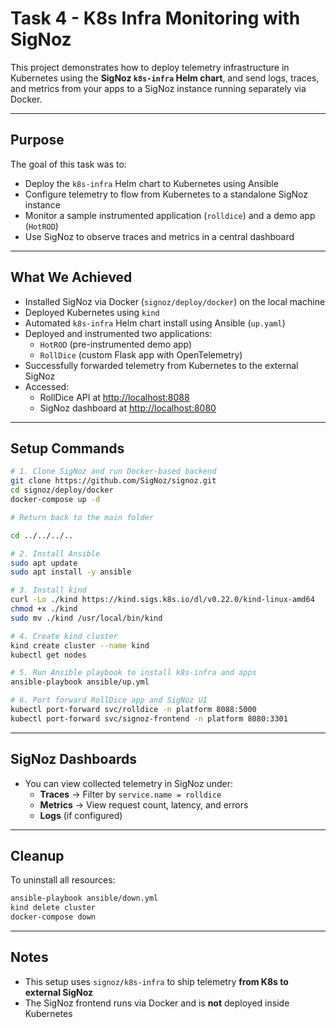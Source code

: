 # Task 4 - K8s Infra Monitoring with SigNoz

This project demonstrates how to deploy telemetry infrastructure in Kubernetes using the **SigNoz `k8s-infra` Helm chart**, and send logs, traces, and metrics from your apps to a SigNoz instance running separately via Docker.

---

## Purpose

The goal of this task was to:
- Deploy the `k8s-infra` Helm chart to Kubernetes using Ansible
- Configure telemetry to flow from Kubernetes to a standalone SigNoz instance
- Monitor a sample instrumented application (`rolldice`) and a demo app (`HotROD`)
- Use SigNoz to observe traces and metrics in a central dashboard

---

## What We Achieved

- Installed SigNoz via Docker (`signoz/deploy/docker`) on the local machine
- Deployed Kubernetes using `kind`
- Automated `k8s-infra` Helm chart install using Ansible (`up.yaml`)
- Deployed and instrumented two applications:
  - `HotROD` (pre-instrumented demo app)
  - `RollDice` (custom Flask app with OpenTelemetry)
- Successfully forwarded telemetry from Kubernetes to the external SigNoz
- Accessed:
  - RollDice API at [http://localhost:8088](http://localhost:8088)
  - SigNoz dashboard at [http://localhost:8080](http://localhost:8080)

---

## Setup Commands

```bash
# 1. Clone SigNoz and run Docker-based backend
git clone https://github.com/SigNoz/signoz.git
cd signoz/deploy/docker
docker-compose up -d

# Return back to the main folder

cd ../../../..

# 2. Install Ansible
sudo apt update
sudo apt install -y ansible

# 3. Install kind
curl -Lo ./kind https://kind.sigs.k8s.io/dl/v0.22.0/kind-linux-amd64
chmod +x ./kind
sudo mv ./kind /usr/local/bin/kind

# 4. Create kind cluster
kind create cluster --name kind
kubectl get nodes

# 5. Run Ansible playbook to install k8s-infra and apps
ansible-playbook ansible/up.yml

# 6. Port forward RollDice app and SigNoz UI
kubectl port-forward svc/rolldice -n platform 8088:5000
kubectl port-forward svc/signoz-frontend -n platform 8080:3301
```

---

## SigNoz Dashboards

- You can view collected telemetry in SigNoz under:
  - **Traces** → Filter by `service.name = rolldice`
  - **Metrics** → View request count, latency, and errors
  - **Logs** (if configured)

---

## Cleanup

To uninstall all resources:

```bash
ansible-playbook ansible/down.yml
kind delete cluster
docker-compose down
```

---

## Notes

- This setup uses `signoz/k8s-infra` to ship telemetry **from K8s to external SigNoz**
- The SigNoz frontend runs via Docker and is **not** deployed inside Kubernetes
